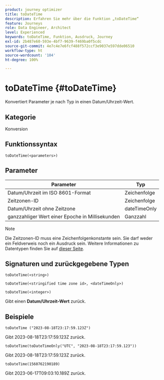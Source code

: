 ```yaml
---
product: journey optimizer
title: toDateTime
description: Erfahren Sie mehr über die Funktion „toDateTime“
feature: Journeys
role: Data Engineer, Architect
level: Experienced
keywords: toDateTime, Funktion, Ausdruck, Journey
exl-id: 2b487e60-593e-4bf7-9639-f469ba0f5cdc
source-git-commit: 4e7c4e7e6fcf488f572ccf3e9037e597dde06510
workflow-type: ht
source-wordcount: '104'
ht-degree: 100%

---
```


# toDateTime {#toDateTime}

Konvertiert Parameter je nach Typ in einen Datum/Uhrzeit-Wert.

## Kategorie

Konversion

## Funktionssyntax

`toDateTime(<parameters>)`

## Parameter

| Parameter | Typ |
|-----------|------------------|
| Datum/Uhrzeit im ISO 8601-Format | Zeichenfolge |
| Zeitzonen-ID | Zeichenfolge |
| Datum/Uhrzeit ohne Zeitzone | dateTimeOnly |
| ganzzahliger Wert einer Epoche in Millisekunden | Ganzzahl |

>[!NOTE]
>
>Die Zeitzonen-ID muss eine Zeichenfolgenkonstante sein. Sie darf weder ein Feldverweis noch ein Ausdruck sein. Weitere Informationen zu Datentypen finden Sie auf [dieser Seite](../expression/data-types.md).

## Signaturen und zurückgegebene Typen

`toDateTime(<string>)`

`toDateTime(<stringified time zone id>, <dateTimeOnly>)`

`toDateTime(<integer>)`

Gibt einen **Datum/Uhrzeit-Wert** zurück.

<!--`toDateTime(<year>,<month>,<dayOfMonth>,<hour>,<minute>,<second>)`

Returns a date time with default time zone UTC.

`toDateTime(<year>,<month>,<dayOfMonth>)`
`toDateTime(<stringified timeZone>,<year>,<month>,<dayOfMonth>)`
`toDateTime(<timeZone>,<year>,<month>,<dayOfMonth>)`

Return a datetime where hour, minute and second set to 0.

`toDateTime(<stringified timeZone>,<year>,<month>,<dayOfMonth>,<hour>,<minute>,<second>)`
`toDateTime(<string>)`
`toDateTime(<string>,<integer>)`
`toDateTime(<stringified timeZone>,<dateTimeOnly)`

`toDateTime(<timeZone>,<integer>)`

Return a datetime.

-->

## Beispiele

`toDateTime ("2023-08-18T23:17:59.123Z")`

Gibt 2023-08-18T23:17:59.123Z zurück.

`toDateTime(toDateTimeOnly("UTC", "2023-08-18T23:17:59.123"))`

Gibt 2023-08-18T23:17:59.123Z zurück.

`toDateTime(1560762190189)`

Gibt 2023-06-17T09:03:10.189Z zurück.

<!--`toDateTime ("2016-08-18T23:17:59.123", "UTC")`

Returns 2016-08-18T23:17:59.123Z.

`toDateTime("Z",2016,8,18,23,17,59)`

Returns 2016-08-18T23:17:59.000Z.

`toDateTime("Z",2016,8,18)`

Returns 2016-08-18T00:00:00.000Z.-->
